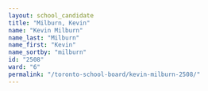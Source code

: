 ```yaml
---
layout: school_candidate
title: "Milburn, Kevin"
name: "Kevin Milburn"
name_last: "Milburn"
name_first: "Kevin"
name_sortby: "milburn"
id: "2508"
ward: "6"
permalink: "/toronto-school-board/kevin-milburn-2508/"
---
```

